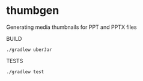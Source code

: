 # thumbgen
Generating media thumbnails for PPT and PPTX files


BUILD

```
./gradlew uberJar

```

TESTS

```
./gradlew test

```
